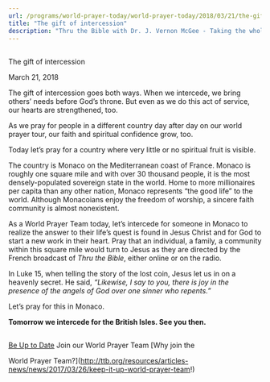 ```yaml
---
url: /programs/world-prayer-today/world-prayer-today/2018/03/21/the-gift-of-intercession
title: "The gift of intercession"
description: "Thru the Bible with Dr. J. Vernon McGee - Taking the whole Word to the whole world"
---
```







## 
 The gift of intercession


March 21, 2018




The gift of intercession goes both ways. When we intercede, we bring others’ needs before God’s throne. But even as we do this act of service, our hearts are strengthened, too. 


As we pray for people in a different country day after day on our world prayer tour, our faith and spiritual confidence grow, too. 


Today let’s pray for a country where very little or no spiritual fruit is visible. 


The country is Monaco on the Mediterranean coast of France. Monaco is roughly one square mile and with over 30 thousand people, it is the most densely-populated sovereign state in the world. Home to more millionaires per capita than any other nation, Monaco represents “the good life” to the world. Although Monacoians enjoy the freedom of worship, a sincere faith community is almost nonexistent. 


As a World Prayer Team today, let’s intercede for someone in Monaco to realize the answer to their life’s quest is found in Jesus Christ and for God to start a new work in their heart. Pray that an individual, a family, a community within this square mile would turn to Jesus as they are directed by the French broadcast of *Thru the Bible*, either online or on the radio. 


In Luke 15, when telling the story of the lost coin, Jesus let us in on a heavenly secret. He said, *“Likewise, I say to you, there is joy in the presence of the angels of God over one sinner who repents.”* 


Let’s pray for this in Monaco. 


**Tomorrow we intercede for the British Isles. See you then.** 







## 




[Be Up to Date](http://feeds.feedburner.com/WorldPrayerToday "World Prayer Today RSS Feed")
Join our World Prayer Team
[Why join the  

World Prayer Team?](http://ttb.org/resources/articles-news/news/2017/03/26/keep-it-up-world-prayer-team!)




